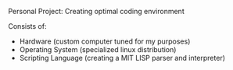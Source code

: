 Personal Project: Creating optimal coding environment

Consists of:
* Hardware (custom computer tuned for my purposes)
* Operating System (specialized linux distribution)
* Scripting Language (creating a MIT LISP parser and interpreter)
